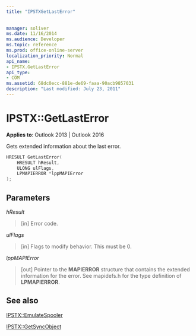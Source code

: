 ```yaml
---
title: "IPSTXGetLastError"
 
 
manager: soliver
ms.date: 11/16/2014
ms.audience: Developer
ms.topic: reference
ms.prod: office-online-server
localization_priority: Normal
api_name:
- IPSTX.GetLastError
api_type:
- COM
ms.assetid: 68dc0ecc-881e-de69-faaa-90acb9857031
description: "Last modified: July 23, 2011"
---
```


# IPSTX::GetLastError

  
  
**Applies to**: Outlook 2013 | Outlook 2016 
  
Gets extended information about the last error.
  
```cpp
HRESULT GetLastError( 
    HRESULT hResult, 
    ULONG ulFlags, 
    LPMAPIERROR *lppMAPIError 
);
```

## Parameters

 _hResult_
  
>  [in] Error code. 
    
 _ulFlags_
  
>  [in] Flags to modify behavior. This must be 0. 
    
 _lppMAPIError_
  
>  [out] Pointer to the **MAPIERROR** structure that contains the extended information for the error. See mapidefs.h for the type definition of **LPMAPIERROR**. 
    
## See also



[IPSTX::EmulateSpooler](ipstx-emulatespooler.md)
  
[IPSTX::GetSyncObject](ipstx-getsyncobject.md)

